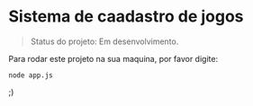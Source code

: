 <h1>Sistema de caadastro de jogos</h1>

> Status do projeto: Em desenvolvimento.

Para rodar este projeto na sua maquina, por favor digite:

```
node app.js
```
;)